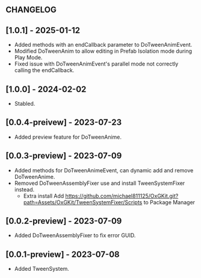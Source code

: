 ## CHANGELOG

## [1.0.1] - 2025-01-12
- Added methods with an endCallback parameter to DoTweenAnimEvent.
- Modified DoTweenAnim to allow editing in Prefab Isolation mode during Play Mode.
- Fixed issue with DoTweenAnimEvent's parallel mode not correctly calling the endCallback.

## [1.0.0] - 2024-02-02
- Stabled.

## [0.0.4-preivew] - 2023-07-23
- Added preview feature for DoTweenAnime.

## [0.0.3-preview] - 2023-07-09
- Added methods for DoTweenAnimeEvent, can dynamic add and remove DoTweenAnime.
- Removed DoTweenAssemblyFixer use and install TweenSystemFixer instead.
  - Extra install Add https://github.com/michael811125/OxGKit.git?path=Assets/OxGKit/TweenSystemFixer/Scripts to Package Manager

## [0.0.2-preview] - 2023-07-09
- Added DoTweenAssemblyFixer to fix error GUID.

## [0.0.1-preview] - 2023-07-08
- Added TweenSystem.